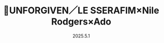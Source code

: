 ---
layout: Cover
permalink: /UNFORGIVEN/
title: 🐎UNFORGIVEN／LE SSERAFIM×Nile Rodgers×Ado
path: 20250501_UNFORGIVEN
date: 2025.5.1
youtube: 3GTdcctfW_A
bilibili: BV1byGtzgEL5
netease: 270104754
qq: 
shorts_youtube: 
shorts_bilibili: 
---
